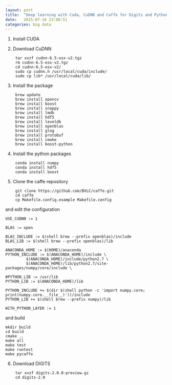 ```yaml
---
layout: post
title:  "Deep learning with Cuda, CuDNN and Caffe for Digits and Python on Mac OS X"
date:   2015-07-16 23:00:51
categories: big data
---
```



1. Install CUDA

2. Download CuDNN

        tar xvzf cudnn-6.5-osx-v2.tgz
        rm cudnn-6.5-osx-v2.tgz
        cd cudnn-6.5-osx-v2/
        sudo cp cudnn.h /usr/local/cuda/include/
        sudo cp lib* /usr/local/cuda/lib/

3. Install the package

        brew update
        brew install opencv
        brew install boost
        brew install snappy
        brew install lmdb
        brew install hdf5
        brew install leveldb
        brew install openblas
        brew install glog
        brew install protobuf
        brew install cmake
        brew install boost-python


4. Install the python packages

        conda install numpy
        conda install hdf5
        conda install boost


5. Clone the caffe repository

        git clone https://github.com/BVLC/caffe.git
        cd caffe
        cp Makefile.config.example Makefile.config


and edit the configuration

    USE_CUDNN := 1

    BLAS := open

    BLAS_INCLUDE := $(shell brew --prefix openblas)/include
    BLAS_LIB := $(shell brew --prefix openblas)/lib

    ANACONDA_HOME := $(HOME)/anaconda
    PYTHON_INCLUDE := $(ANACONDA_HOME)/include \
             $(ANACONDA_HOME)/include/python2.7 \
             $(ANACONDA_HOME)/lib/python2.7/site-packages/numpy/core/include \

    #PYTHON_LIB := /usr/lib
    PYTHON_LIB := $(ANACONDA_HOME)/lib

    PYTHON_INCLUDE += $(dir $(shell python -c 'import numpy.core; print(numpy.core.__file__)'))/include
    PYTHON_LIB += $(shell brew --prefix numpy)/lib

    WITH_PYTHON_LAYER := 1




and build

    mkdir build
    cd build
    cmake ..
    make all
    make test
    make runtest
    make pycaffe


6. Download DIGITS

        tar xvzf digits-2.0.0-preview.gz
        cd digits-2.0
